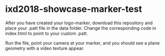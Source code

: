 # ixd2018-showcase-marker-test

After you have created your logo-marker, download this repository and place your .patt file in the data folder. Change the corresponding code in index.html to point to your custom .patt.

Run the file, point your camera at your marker, and you should see a plane geometry with a video texture appear. 
